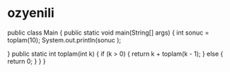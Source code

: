 # ozyenili
public class Main {
  public static void main(String[] args) {
    int sonuc = toplam(10);
    System.out.println(sonuc );
    
  }
  public static int toplam(int k) {
    if (k > 0) {
      return k + toplam(k - 1);
    } else {
      return 0;
    }
  }
}
